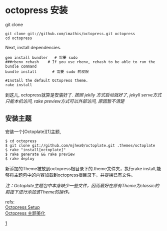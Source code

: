 # octopress 安装
git clone

	git clone git://github.com/imathis/octopress.git octopress
	cd octopress
Next, install dependencies.

	gem install bundler   # 需要 sudo
	###rbenv rehash    # If you use rbenv, rehash to be able to run the bundle command
	bundle install       # 需要 sudo 的权限
	
	#Install the default Octopress theme.
	rake install
 到这儿, octopress就算是安装好了. 
*按照 jeklly 方式启动就好了, jekyll serve方式只能本机访问, rake preview方式可以外部访问, 原因暂不清楚*

## 安装主题
安装一个[Octoplate][1]主题,

    $ cd octopress
    $ git clone git://github.com/mjhea0/octoplate.git .themes/octoplate
    $ rake "install[octoplate]"
    $ rake generate && rake preview
    $ rake deploy

新添加的Theme被放到octopress根目录下的.theme文件夹，执行rake install,能够将主题包中的内容加载到octopress根目录下，并提换已有文件。

*注：Octoplate主题包中本身缺少一些文件，因而最好在原有Theme为classic的前提下进行添加该Theme的操作。*



refs:  
[Octopress Setup](http://octopress.org/docs/setup/)  
[Octopress 主题美化 ](http://lzteng.com/Technology/2014/02/04/octopress-beautification/)  


[1](https://github.com/mjhea0/octoplate)  